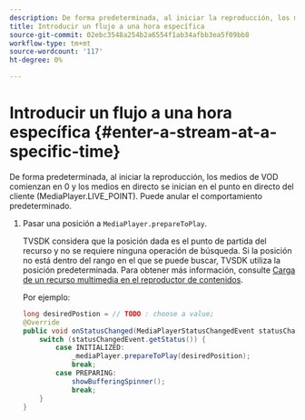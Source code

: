 ```yaml
---
description: De forma predeterminada, al iniciar la reproducción, los medios de VOD comienzan en 0 y los medios en directo se inician en el punto en directo del cliente (MediaPlayer.LIVE_POINT). Puede anular el comportamiento predeterminado.
title: Introducir un flujo a una hora específica
source-git-commit: 02ebc3548a254b2a6554f1ab34afbb3ea5f09bb8
workflow-type: tm+mt
source-wordcount: '117'
ht-degree: 0%

---
```


# Introducir un flujo a una hora específica {#enter-a-stream-at-a-specific-time}

De forma predeterminada, al iniciar la reproducción, los medios de VOD comienzan en 0 y los medios en directo se inician en el punto en directo del cliente (MediaPlayer.LIVE_POINT). Puede anular el comportamiento predeterminado.

1. Pasar una posición a `MediaPlayer.prepareToPlay`.

   TVSDK considera que la posición dada es el punto de partida del recurso y no se requiere ninguna operación de búsqueda. Si la posición no está dentro del rango en el que se puede buscar, TVSDK utiliza la posición predeterminada. Para obtener más información, consulte [Carga de un recurso multimedia en el reproductor de contenidos](../../../tvsdk-3x-android-prog/android-3x-content-playback-options-android2/mediaplayer-initialize-for-video/android-3x-media-resource-load.md).

   Por ejemplo:

   ```java
   long desiredPostion = // TODO : choose a value; 
   @Override 
   public void onStatusChanged(MediaPlayerStatusChangedEvent statusChangedEvent) {   
       switch (statusChangedEvent.getStatus()) { 
           case INITIALIZED: 
               _mediaPlayer.prepareToPlay(desiredPosition); 
               break; 
           case PREPARING: 
               showBufferingSpinner(); 
               break; 
       } 
   }
   ```
